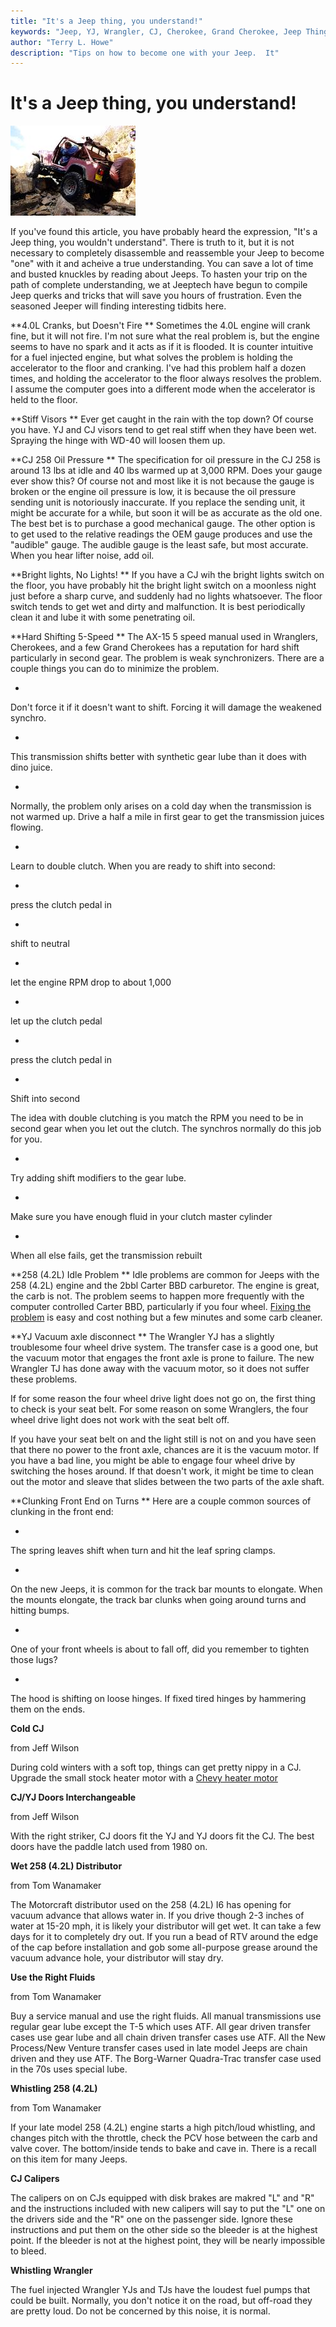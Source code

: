 ```yaml
---
title: "It's a Jeep thing, you understand!"
keywords: "Jeep, YJ, Wrangler, CJ, Cherokee, Grand Cherokee, Jeep Thing"
author: "Terry L. Howe"
description: "Tips on how to become one with your Jeep.  It"
---
```


# It's a Jeep thing, you understand!

![Phil Collard on Tabasco Twister](/images/terry/trail/lc98b_.jpg)


If you've found this article, you have probably heard the expression,
"It's a Jeep thing, you wouldn't understand".  There is truth to
it, but it is not necessary to completely disassemble and reassemble
your Jeep to become "one" with it and acheive a true understanding.
You can save a lot of time and busted knuckles by reading about Jeeps.
To hasten your trip on the path of complete understanding, we at
Jeeptech have begun to compile Jeep querks and tricks that
will save you hours of frustration.  Even the seasoned Jeeper will
finding interesting tidbits here.

**4.0L Cranks, but Doesn't Fire
**
Sometimes the 4.0L engine will crank fine, but it will not
fire.  I'm not sure what the real problem is, but the engine seems
to have no spark and it acts as if it is flooded.  It is counter
intuitive for a fuel injected engine, but what solves the problem
is holding the accelerator to the floor and cranking.  I've had
this problem half a dozen times, and holding the accelerator to the
floor always resolves the problem.  I assume the computer goes into
a different mode when the accelerator is held to the floor.

**Stiff Visors
**
Ever get caught in the rain with the top down?  Of course you have.
YJ and CJ visors tend to get real stiff when they have been wet.
Spraying the hinge with WD-40 will loosen them up.

**CJ 258 Oil Pressure
**
The specification for oil pressure in the CJ 258 is around
13 lbs at idle and 40 lbs warmed up at 3,000 RPM.  Does your
gauge ever show this?  Of course not and most like it is not
because the gauge is broken or the engine oil pressure is
low, it is because the oil pressure sending unit is notoriously
inaccurate.  If you replace the sending unit, it might be
accurate for a while, but soon it will be as accurate as the
old one.  The best bet is to purchase a good mechanical gauge.
The other option is to get used to the relative readings the
OEM gauge produces and use the "audible" gauge.  The audible
gauge is the least safe, but most accurate.  When you hear
lifter noise, add oil.

**Bright lights, No Lights!
**
If you have a CJ wih the bright lights switch on the floor,
you have probably hit the bright light switch on a moonless night
just before a sharp curve, and suddenly had no lights whatsoever.
The floor switch tends to get wet and dirty and malfunction.  It
is best periodically clean it and lube it with some penetrating
oil.

**Hard Shifting 5-Speed
**
The AX-15 5 speed manual used in Wranglers, Cherokees, and
a few Grand Cherokees has a reputation for hard shift particularly
in second gear.  The problem is weak synchronizers.  There are
a couple things you can do to minimize the problem.

- 
Don't force it if it doesn't want to shift.  Forcing it will
damage the weakened synchro.

- 
This transmission shifts better with synthetic gear lube
than it does with dino juice.

- 
Normally, the problem only arises on a cold day when the transmission
is not warmed up.  Drive a half a mile in first gear to get the
transmission juices flowing.

- 
Learn to double clutch.  When you are ready to shift into second:

  - 
press the clutch pedal in

  - 
shift to neutral

  - 
let the engine RPM drop to about 1,000

  - 
let up the clutch pedal

  - 
press the clutch pedal in

  - 
Shift into second

The idea with double clutching is you match the RPM you need to
be in second gear when you let out the clutch.  The synchros normally
do this job for you.

- 
Try adding shift modifiers to the gear lube.

- 
Make sure you have enough fluid in your clutch master cylinder

- 
When all else fails, get the transmission rebuilt

**258 (4.2L) Idle Problem
**
Idle problems are common for Jeeps with the 258 (4.2L) engine
and the 2bbl Carter BBD carburetor.  The engine is great, the
carb is not.   The problem seems to happen more frequently with
the computer controlled Carter BBD, particularly if you four wheel.
[
Fixing the problem](/engine/carter.html) is easy and cost nothing but a few minutes and
some carb cleaner.

**YJ Vacuum axle disconnect
**
The Wrangler YJ has a slightly troublesome four wheel drive system.
The transfer case is a good one, but the vacuum motor that engages
the front axle is prone to failure.  The new Wrangler TJ has done
away with the vacuum motor, so it does not suffer these problems.

If for some reason the four wheel drive light does not go on,
the first thing to check is your seat belt.  For some reason
on some Wranglers, the four wheel drive light does not work with
the seat belt off.

If you have your seat belt on and the light still is not on and
you have seen that there no power to the front axle, chances are
it is the vacuum motor.  If you have a bad line, you might be
able to engage four wheel drive by switching the hoses around.
If that doesn't work, it might be time to clean out the motor
and sleave that slides between the two parts of the axle shaft.

**Clunking Front End on Turns
**
Here are a couple common sources of clunking in the front end:

- 
The spring leaves shift when turn and hit the leaf spring clamps.

- 
On the new Jeeps, it is common for the track bar mounts to elongate.
When the mounts elongate, the track bar clunks when going around
turns and hitting bumps.

- 
One of your front wheels is about to fall off, did you remember
to tighten those lugs?

- 
The hood is shifting on loose hinges.  If fixed tired hinges by
hammering them on the ends.

**Cold CJ**

from Jeff Wilson

During cold winters with a soft top, things can get pretty
nippy in a CJ.  Upgrade the small stock heater motor with
a [
Chevy heater motor](/body/heater.html)

**CJ/YJ Doors Interchangeable**

from Jeff Wilson

With the right striker, CJ doors fit the YJ and YJ doors fit the
CJ.  The best doors have the paddle latch used from 1980 on.

**Wet 258 (4.2L) Distributor**

from Tom Wanamaker

The Motorcraft distributor used on the 258 (4.2L) I6 has opening for
vacuum advance that allows water in.  If you drive though 2-3 inches
of water at 15-20 mph, it is likely your distributor will get wet.
It can take a few days for it to completely dry out.  If you run a
bead of RTV around the edge of the cap before installation and gob
some all-purpose grease around the vacuum advance hole, your
distributor will stay dry.

**Use the Right Fluids**

from Tom Wanamaker

Buy a service manual and use the right fluids.  All manual transmissions
use regular gear lube except the T-5 which uses ATF.  All gear driven
transfer cases use gear lube and all chain driven transfer cases
use ATF.  All the New Process/New Venture transfer cases used in
late model Jeeps are chain driven and they use ATF.  The Borg-Warner
Quadra-Trac transfer case used in the 70s uses special lube.

**Whistling 258 (4.2L)**

from Tom Wanamaker

If your late model 258 (4.2L) engine starts a high pitch/loud
whistling, and changes pitch with the throttle, check the PCV
hose between the carb and valve cover.  The bottom/inside tends
to bake and cave in.  There is a recall on this item for many
Jeeps.

**CJ Calipers**

The calipers on on CJs equipped with disk brakes are makred "L" and
"R" and the instructions included with new calipers will say to
put the "L" one on the drivers side and the "R" one on the
passenger side.  Ignore these instructions and put them on
the other side so the bleeder is at the highest point.  If the
bleeder is not at the highest point, they will be nearly impossible
to bleed.

**Whistling Wrangler**

The fuel injected Wrangler YJs and TJs have the loudest
fuel pumps that could be built.  Normally, you don't notice
it on the road, but off-road they are pretty loud.  Do
not be concerned by this noise, it is normal.